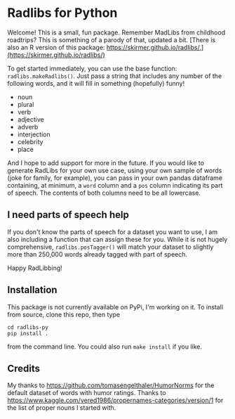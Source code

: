 # Radlibs for Python


Welcome! This is a small, fun package. Remember MadLibs from childhood roadtrips? This is something of 
a parody of that, updated a bit. [There is also an R version of this package: https://skirmer.github.io/radlibs/.](https://skirmer.github.io/radlibs/)

To get started immediately, you can use the base function: `radlibs.makeRadlibs()`. Just pass a string that
includes any number of the following words, and it will fill in something (hopefully) funny!

* noun
* plural
* verb
* adjective
* adverb
* interjection
* celebrity
* place

And I hope to add support for more in the future. If you would like to generate RadLibs for your 
own use case, using your own sample of words (joke for family, for example), you can pass in your own
pandas dataframe containing, at minimum, a `word` column and a `pos` column indicating its part of speech. 
The contents of both columns need to be all lowercase.

## I need parts of speech help

If you don't know the parts of speech for a dataset you want to use, I am also including a 
function that can assign these for you. While it is not hugely comprehensive, `radlibs.posTagger()` will match your dataset to slightly more than 250,000 words already tagged with part of speech. 

Happy RadLibbing!

## Installation

This package is not currently available on PyPi, I'm working on it. To install from source, clone this repo, then type 

```
cd radlibs-py
pip install .
``` 

from the command line. You could also run `make install` if you like.

## Credits

My thanks to https://github.com/tomasengelthaler/HumorNorms for the default dataset of words with 
humor ratings. Thanks to https://www.kaggle.com/vered1986/propernames-categories/version/1 for 
the list of proper nouns I started with.


